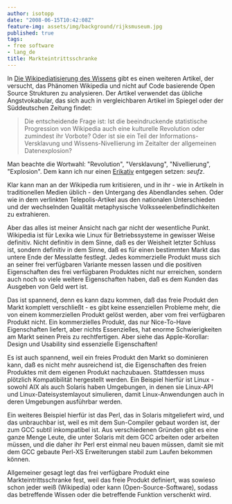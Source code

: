 ```yaml
---
author: isotopp
date: "2008-06-15T10:42:08Z"
feature-img: assets/img/background/rijksmuseum.jpg
published: true
tags:
- free software
- lang_de
title: Markteintrittsschranke
---
```

In 
[Die Wikipediatisierung des Wissens](http://www.heise.de/tp/r4/artikel/28/28010/1.html) 
gibt es einen weiteren Artikel, der versucht, das Phänomen Wikipedia und nicht auf Code basierende Open Source Strukturen zu analysieren. 
Der Artikel verwendet das übliche Angstvokabular, das sich auch in vergleichbaren Artikel im Spiegel oder der Süddeutschen Zeitung findet: 

> Die entscheidende Frage ist:
> Ist die beeindruckende statistische Progression von Wikipedia auch eine kulturelle Revolution oder zumindest ihr Vorbote?
> Oder ist sie ein Teil der Informations-Versklavung und Wissens-Nivellierung im Zeitalter der allgemeinen Datenexplosion?

Man beachte die Wortwahl: "Revolution", "Versklavung", "Nivellierung", "Explosion". 
Dem kann ich nur einen 
[Erikativ](http://de.wikipedia.org/wiki/Erikativ) 
entgegen setzen: *seufz*.

Klar kann man an der Wikipedia rum kritisieren, und in ihr - wie in Artikeln in traditionellen Medien üblich - den Untergang des Abendlandes sehen.
Oder wie in dem verlinkten Telepolis-Artikel aus den nationalen Unterschieden und der wechselnden Qualität metaphysische Volksseelenbefindlichkeiten zu extrahieren.

Aber das alles ist meiner Ansicht nach gar nicht der wesentliche Punkt. 
Wikipedia ist für Lexika wie Linux für Betriebssysteme in gewisser Weise definitiv.
Nicht definitiv in dem Sinne, daß es der Weisheit letzter Schluss ist, sondern definitiv in dem Sinne, daß es für einen bestimmten Markt das untere Ende der Messlatte festlegt.
Jedes kommerzielle Produkt muss sich an seiner frei verfügbaren Variante messen lassen und die positiven Eigenschaften des frei verfügbaren Produktes nicht nur erreichen, sondern auch noch so viele weitere Eigenschaften haben, daß es dem Kunden das Ausgeben von Geld wert ist.

Das ist spannend, denn es kann dazu kommen, daß das freie Produkt den Markt komplett verschließt - es gibt keine essenziellen Probleme mehr, die von einem kommerziellen Produkt gelöst werden, aber vom frei verfügbaren Produkt nicht.
Ein kommerzielles Produkt, das nur Nice-To-Have Eigenschaften liefert, aber nichts Essenzielles, hat enorme Schwierigkeiten am Markt seinen Preis zu rechtfertigen.
Aber siehe das Apple-Korollar: Design und Usability sind essenzielle Eigenschaften!

Es ist auch spannend, weil ein freies Produkt den Markt so dominieren kann, daß es nicht mehr ausreichend ist, die Eigenschaften des freien Produktes mit dem eigenen Produkt nachzubauen.
Stattdessen muss plötzlich Kompatibilität hergestellt werden.
Ein Beispiel hierfür ist Linux - sowohl AIX als auch Solaris haben Umgebungen, in denen sie Linux-API und Linux-Dateisystemlayout simulieren, damit Linux-Anwendungen auch in deren Umgebungen ausführbar werden.

Ein weiteres Beispiel hierfür ist das Perl, das in Solaris mitgeliefert wird, und das unbrauchbar ist, weil es mit dem Sun-Compiler gebaut worden ist, der zum GCC subtil inkompatibel ist.
Aus verschiedenen Gründen gibt es eine ganze Menge Leute, die unter Solaris mit dem GCC arbeiten oder arbeiten müssen, und die daher ihr Perl erst einmal neu bauen müssen, damit sie mit dem GCC gebaute Perl-XS Erweiterungen stabil zum Laufen bekommen können.

Allgemeiner gesagt legt das frei verfügbare Produkt eine Markteintrittsschranke fest, weil das freie Produkt definiert, was sowieso schon jeder weiß (Wikipedia) oder kann (Open-Source-Software), sodass das betreffende Wissen oder die betreffende Funktion verschenkt wird.
